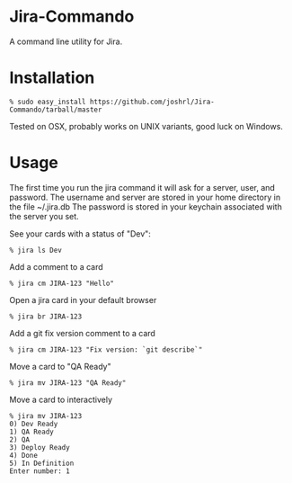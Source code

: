 Jira-Commando
=============

A command line utility for Jira.

Installation
=============

```shell
% sudo easy_install https://github.com/joshrl/Jira-Commando/tarball/master
```

Tested on OSX, probably works on UNIX variants, good luck on Windows.

Usage
=============

The first time you run the jira command it will ask for a server, user, and password. The username and server are stored in your home directory in the file ~/.jira.db The password is stored in your keychain associated with the server you set. 

See your cards with a status of "Dev":

```shell
% jira ls Dev
```

Add a comment to a card

```shell
% jira cm JIRA-123 "Hello"
```

Open a jira card in your default browser

```shell
% jira br JIRA-123 
```

Add a git fix version comment to a card

```shell
% jira cm JIRA-123 "Fix version: `git describe`"
```

Move a card to "QA Ready"

```shell
% jira mv JIRA-123 "QA Ready"
```

Move a card to interactively

```shell
% jira mv JIRA-123
0) Dev Ready
1) QA Ready
2) QA
3) Deploy Ready
4) Done
5) In Definition
Enter number: 1
```

